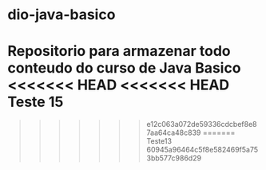 # dio-java-basico
Repositorio para armazenar todo conteudo do curso de Java Basico
<<<<<<< HEAD
<<<<<<< HEAD
Teste 15
=======
>>>>>>> e12c063a072de59336cdcbef8e87aa64ca48c839
=======
Teste13
>>>>>>> 60945a96464c5f8e582469f5a753bb577c986d29
